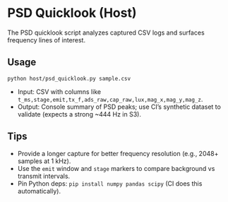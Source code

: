 # PSD Quicklook (Host)

The PSD quicklook script analyzes captured CSV logs and surfaces frequency lines of interest.

## Usage
```
python host/psd_quicklook.py sample.csv
```

- Input: CSV with columns like `t_ms,stage,emit,tx_f,ads_raw,cap_raw,lux,mag_x,mag_y,mag_z`.
- Output: Console summary of PSD peaks; use CI’s synthetic dataset to validate (expects a strong ~444 Hz in S3).

## Tips
- Provide a longer capture for better frequency resolution (e.g., 2048+ samples at 1 kHz).
- Use the `emit` window and `stage` markers to compare background vs transmit intervals.
- Pin Python deps: `pip install numpy pandas scipy` (CI does this automatically).

